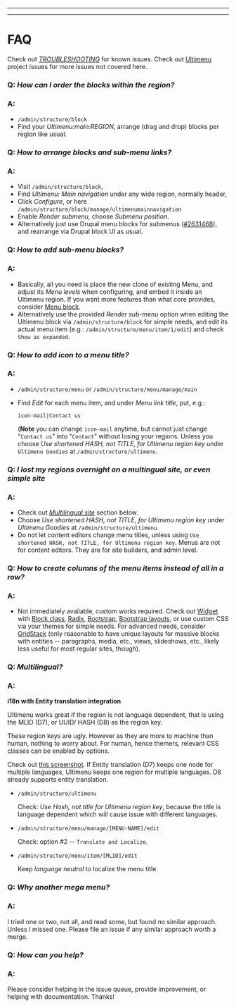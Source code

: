 ***
***

# <a name="faq"> </a>FAQ
Check out [*TROUBLESHOOTING*](#troubleshooting) for known issues.
Check out [Ultimenu](https://www.drupal.org/project/issues/ultimenu) project
issues for more issues not covered here.

### Q: *How can I order the blocks within the region?*
### A:
* `/admin/structure/block`
* Find your *Ultimenu:main:REGION*, arrange (drag and drop) blocks per
  region like usual.

### Q: *How to arrange blocks and sub-menu links?*
### A:
* Visit `/admin/structure/block`,
* Find *Ultimenu: Main navigation* under any wide region, normally header,
* Click *Configure*, or here `/admin/structure/block/manage/ultimenumainnavigation`
* Enable *Render submenu*, choose *Submenu position*.
* Alternatively just use Drupal menu blocks for submenus
  ([#2631468](https://drupal.org/node/2631468)), and rearrange via Drupal block
  UI as usual.

### Q: *How to add sub-menu blocks?*
### A:
* Basically, all you need is place the new clone of existing Menu, and adjust
  its *Menu levels* when configuring, and embed it inside an Ultimenu region.
  If you want more features than what core provides, consider
  [Menu block](https://www.drupal.org/project/menu_block).
* Alternatively use the provided *Render sub-menu* option when editing the
  Ultimenu block via `/admin/structure/block` for simple needs, and edit its
  actual menu item (e.g.: `/admin/structure/menu/item/1/edit`) and check
  `Show as expanded`.

### Q: *How to add icon to a menu title?*
### A:
* `/admin/structure/menu` or `/admin/structure/menu/manage/main`
* Find *Edit* for each menu item, and under *Menu link title*, put, e.g.:

    `icon-mail|Contact us`

  (**Note** you can change `icon-mail` anytime, but cannot just change
  "`Contact us`" into "`Contact`" without losing your regions. Unless you
  choose *Use shortened HASH, not TITLE, for Ultimenu region key* under
  `Ultimenu Goodies` at `/admin/structure/ultimenu`.

### Q: *I lost my regions overnight on a multingual site, or even simple site*
### A:
* Check out [*Multilingual site*](#multilingual) section below.
* Choose *Use shortened HASH, not TITLE, for Ultimenu region key* under
  *Ultimenu Goodies* at `/admin/structure/ultimenu`.
* Do not let content editors change menu titles, unless using `Use shortened
  HASH, not TITLE, for Ultimenu region key`. Menus are not for content
  editors. They are for site builders, and admin level.

### Q: *How to create columns of the menu items instead of all in a row?*
### A:
* Not immediately available, custom works required. Check out
  [Widget](https://www.drupal.org/project/widget) with
  [Block class](https://www.drupal.org/project/block_class),
  [Radix](https://www.drupal.org/project/radix),
  [Bootstrap](https://www.drupal.org/project/bootstrap),
  [Bootstrap layouts](https://www.drupal.org/project/bootstrap_layouts), or use
  custom CSS via your themes for simple needs.
  For advanced needs, consider
  [GridStack](https://www.drupal.org/project/gridstack) (only reasonable to have
  unique layouts for massive blocks with entities -- paragraphs, media, etc.,
  views, slideshows, etc., likely less useful for most regular sites, though).

### Q: <a name="multilingual"> </a> *Multilingual?*
### A:
**i18n with Entity translation integration**

Ultimenu works great if the region is not language dependent, that is using the
MLID (D7), or UUID/ HASH (D8) as the region key.

These region keys are ugly. However as they are more to machine than human,
nothing to worry about. For human, hence themers, relevant CSS classes can be
enabled by options.

Check out [this screenshot](https://www.drupal.org/files/issues/store-ultimenu-regions-into-theme-info.png).
If Entity translation (D7) keeps one node for multiple languages, Ultimenu keeps
one region for multiple languages. D8 already supports entity translation.

* `/admin/structure/ultimenu`

  Check: *Use Hash, not title for Ultimenu region key*, because the title is
  language dependent which will cause issue with different languages.

* `/admin/structure/menu/manage/[MENU-NAME]/edit`

  Check: option #2 -- `Translate and Localize`.

* `/admin/structure/menu/item/[MLID]/edit`

  Keep *language neutral* to localize the menu title.


### Q: *Why another mega menu?*
### A:
I tried one or two, not all, and read some, but found no similar approach.
Unless I missed one. Please file an issue if any similar approach worth a merge.

### Q: *How can you help?*
### A:
Please consider helping in the issue queue, provide improvement, or helping with
documentation. Thanks!
